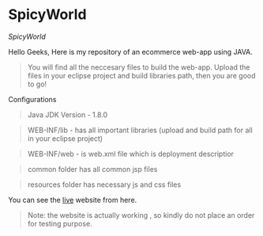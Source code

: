 # SpicyWorld
*SpicyWorld*

Hello Geeks, Here is my repository of an ecommerce web-app using JAVA.

>You will find all the neccesary files to build the web-app. Upload the files in your eclipse project and build libraries path, then you are good to go!

Configurations
  >Java JDK Version - 1.8.0

  >WEB-INF/lib - has all important libraries (upload and build path for all in your eclipse project)
  
  >WEB-INF/web - is web.xml file which is deployment descriptior
  
  >common folder has all common jsp files
  
  >resources folder has necessary js and css files
  
You can see the [live](http://www.spicyworld.com.au) website from here.
  >Note: the website is actually working , so kindly do not place an order for testing purpose.
